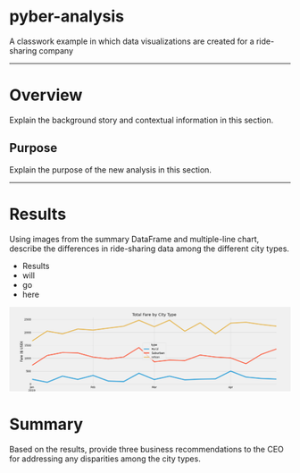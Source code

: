 # pyber-analysis

A classwork example in which data visualizations are created for a ride-sharing company

---
# Overview
Explain the background story and contextual information in this section. 

## Purpose
Explain the purpose of the new analysis in this section.

---

# Results

Using images from the summary DataFrame and multiple-line chart, describe the differences in ride-sharing data among the different city types.

* Results
* will
* go 
* here

![Total fare by city type screenshot](/analysis/PyBer_fare_summary.png)

# Summary

Based on the results, provide three business recommendations to the CEO for addressing any disparities among the city types.

